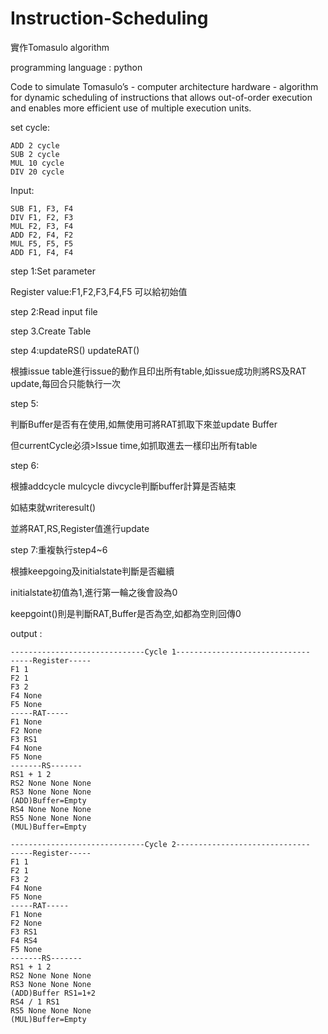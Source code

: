 # Instruction-Scheduling

實作Tomasulo algorithm

programming language : python


Code to simulate Tomasulo’s - computer architecture hardware - algorithm for dynamic scheduling of instructions that allows out-of-order execution and enables more efficient use of multiple execution units.

  
set cycle:

    ADD 2 cycle
    SUB 2 cycle
    MUL 10 cycle
    DIV 20 cycle


Input:

    SUB F1, F3, F4
    DIV F1, F2, F3
    MUL F2, F3, F4
    ADD F2, F4, F2
    MUL F5, F5, F5
    ADD F1, F4, F4
    


step 1:Set parameter

Register value:F1,F2,F3,F4,F5 可以給初始值

step 2:Read input file

step 3.Create Table

step 4:updateRS() updateRAT()

根據issue table進行issue的動作且印出所有table,如issue成功則將RS及RAT update,每回合只能執行一次

step 5:

判斷Buffer是否有在使用,如無使用可將RAT抓取下來並update Buffer

但currentCycle必須>Issue time,如抓取進去一樣印出所有table

step 6:

根據addcycle mulcycle divcycle判斷buffer計算是否結束

如結束就writeresult() 

並將RAT,RS,Register值進行update

step 7:重複執行step4~6

根據keepgoing及initialstate判斷是否繼續

initialstate初值為1,進行第一輪之後會設為0

keepgoint()則是判斷RAT,Buffer是否為空,如都為空則回傳0



output :

    ------------------------------Cycle 1------------------------------
    -----Register-----
    F1 1
    F2 1
    F3 2
    F4 None
    F5 None
    -----RAT-----
    F1 None
    F2 None
    F3 RS1
    F4 None
    F5 None
    -------RS-------
    RS1 + 1 2
    RS2 None None None
    RS3 None None None
    (ADD)Buffer=Empty
    RS4 None None None
    RS5 None None None
    (MUL)Buffer=Empty

    ------------------------------Cycle 2------------------------------
    -----Register-----
    F1 1
    F2 1
    F3 2
    F4 None
    F5 None
    -----RAT-----
    F1 None
    F2 None
    F3 RS1
    F4 RS4
    F5 None
    -------RS-------
    RS1 + 1 2
    RS2 None None None
    RS3 None None None
    (ADD)Buffer RS1=1+2
    RS4 / 1 RS1
    RS5 None None None
    (MUL)Buffer=Empty
